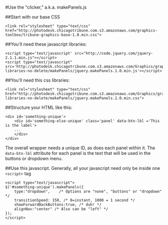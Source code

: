 #Use the "clicker," a.k.a. makePanels.js

##Start with our base CSS

	<link rel="stylesheet" type="text/css" href="http://photodesk.chicagotribune.com.s3.amazonaws.com/graphics-toolbox/tribune-graphics-base-1.0.min.css">

##You'll need these javascript libraries:

	<script type='text/javascript' src="http://code.jquery.com/jquery-2.1.1.min.js"></script>
	<script type="text/javascript" src='http://photodesk.chicagotribune.com.s3.amazonaws.com/Graphics/graphics-libraries-no-delete/makePanels/jquery.makePanels.1.0.min.js'></script>
##You'll need this css libraries:
	
	<link rel="stylesheet" type="text/css" href="http://photodesk.chicagotribune.com.s3.amazonaws.com/Graphics/graphics-libraries-no-delete/makePanels/jquery.makePanels.1.0.min.css">
##Structure your HTML like this:

	<div id='something-unique'>
		<div id='something-else-unique' class='panel' data-btn-lbl ='This is the label'>
		...
		</div>
	</div>
The overall wrapper needs a unique ID, as does each panel within it. The `data-btn-lbl` attribute for each panel is the text that will be used in the buttons or dropdown menu.

##Use this javascript. 
Generally, all your javascript need only be inside one `<script>` tag

	<script type="text/javascript">
	$('#something-unique').makePanels({
		type:"dropdown", 	/* Options are "none", "buttons" or "dropdown" */
		transitionSpeed: 150, /* 0=instant, 1000 = 1 second */
		showForwardBackButtons:true, /* duh! */
		alignNav:"center" /* Also can be "left" */
	});
	</script>